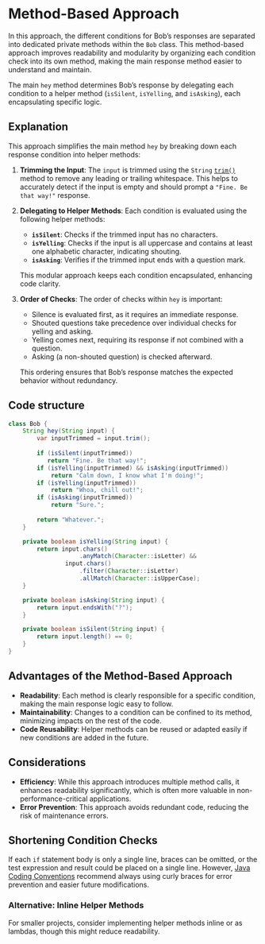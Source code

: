 # Method-Based Approach

In this approach, the different conditions for Bob’s responses are separated into dedicated private methods within the `Bob` class. This method-based approach improves readability and modularity by organizing each condition check into its own method, making the main response method easier to understand and maintain.

The main `hey` method determines Bob’s response by delegating each condition to a helper method (`isSilent`, `isYelling`, and `isAsking`), each encapsulating specific logic.

## Explanation

This approach simplifies the main method `hey` by breaking down each response condition into helper methods:

1. **Trimming the Input**:
   The `input` is trimmed using the `String` [`trim()`][trim] method to remove any leading or trailing whitespace. This helps to accurately detect if the input is empty and should prompt a `"Fine. Be that way!"` response.

2. **Delegating to Helper Methods**:
   Each condition is evaluated using the following helper methods:

   - **`isSilent`**: Checks if the trimmed input has no characters.
   - **`isYelling`**: Checks if the input is all uppercase and contains at least one alphabetic character, indicating shouting.
   - **`isAsking`**: Verifies if the trimmed input ends with a question mark.

   This modular approach keeps each condition encapsulated, enhancing code clarity.

3. **Order of Checks**:
   The order of checks within `hey` is important:
   - Silence is evaluated first, as it requires an immediate response.
   - Shouted questions take precedence over individual checks for yelling and asking.
   - Yelling comes next, requiring its response if not combined with a question.
   - Asking (a non-shouted question) is checked afterward.

   This ordering ensures that Bob’s response matches the expected behavior without redundancy.

## Code structure

```java
class Bob {
    String hey(String input) {
        var inputTrimmed = input.trim();
        
        if (isSilent(inputTrimmed))
           return "Fine. Be that way!";
        if (isYelling(inputTrimmed) && isAsking(inputTrimmed))
            return "Calm down, I know what I'm doing!";
        if (isYelling(inputTrimmed))
            return "Whoa, chill out!";
        if (isAsking(inputTrimmed))
            return "Sure.";
            
        return "Whatever.";
    }

    private boolean isYelling(String input) {
        return input.chars()
                    .anyMatch(Character::isLetter) &&
                input.chars()
                    .filter(Character::isLetter)
                    .allMatch(Character::isUpperCase);
    }

    private boolean isAsking(String input) {
        return input.endsWith("?");
    }

    private boolean isSilent(String input) {
        return input.length() == 0;
    }
}
```

## Advantages of the Method-Based Approach

- **Readability**: Each method is clearly responsible for a specific condition, making the main response logic easy to follow.
- **Maintainability**: Changes to a condition can be confined to its method, minimizing impacts on the rest of the code.
- **Code Reusability**: Helper methods can be reused or adapted easily if new conditions are added in the future.

## Considerations

- **Efficiency**: While this approach introduces multiple method calls, it enhances readability significantly, which is often more valuable in non-performance-critical applications.
- **Error Prevention**: This approach avoids redundant code, reducing the risk of maintenance errors.

## Shortening Condition Checks

If each `if` statement body is only a single line, braces can be omitted, or the test expression and result could be placed on a single line. However, [Java Coding Conventions][coding-conventions] recommend always using curly braces for error prevention and easier future modifications.

### Alternative: Inline Helper Methods

For smaller projects, consider implementing helper methods inline or as lambdas, though this might reduce readability.

[trim]: https://docs.oracle.com/javase/7/docs/api/java/lang/String.html#trim()
[coding-conventions]: https://www.oracle.com/java/technologies/javase/codeconventions-statements.html#449
